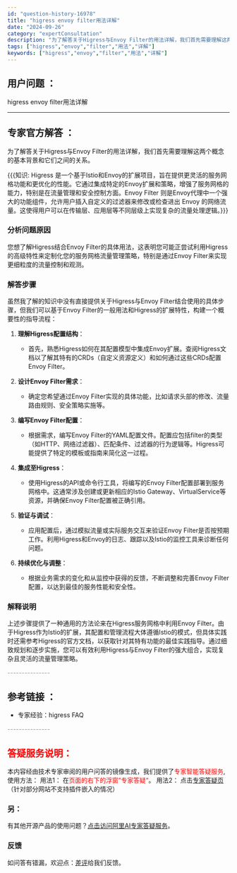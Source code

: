```yaml
---
id: "question-history-16978"
title: "higress envoy filter用法详解"
date: "2024-09-26"
category: "expertConsultation"
description: "为了解答关于Higress与Envoy Filter的用法详解，我们首先需要理解这两个概念的基本背景和它们之间的关系。知识: Higress 是一个基于Istio和Envoy的扩展项目，旨在提供更灵活的服务网格功能和更优化的性能。它通过集成特定的Envoy扩展和策略，增强了服务网格的能力，特别是在流"
tags: ["higress","envoy","filter","用法","详解"]
keywords: ["higress","envoy","filter","用法","详解"]
---
```


## 用户问题 ： 
 higress envoy filter用法详解  

---------------
## 专家官方解答 ：

为了解答关于Higress与Envoy Filter的用法详解，我们首先需要理解这两个概念的基本背景和它们之间的关系。

{{{知识: Higress 是一个基于Istio和Envoy的扩展项目，旨在提供更灵活的服务网格功能和更优化的性能。它通过集成特定的Envoy扩展和策略，增强了服务网格的能力，特别是在流量管理和安全控制方面。Envoy Filter 则是Envoy代理中一个强大的功能组件，允许用户插入自定义的过滤器来修改或检查进出 Envoy 的网络流量。这使得用户可以在传输层、应用层等不同层级上实现复杂的流量处理逻辑。}}}

### 分析问题原因

您想了解Higress结合Envoy Filter的具体用法，这表明您可能正尝试利用Higress的高级特性来定制化您的服务网格流量管理策略，特别是通过Envoy Filter来实现更细粒度的流量控制和观测。

### 解答步骤

虽然我了解的知识中没有直接提供关于Higress与Envoy Filter结合使用的具体步骤，但我们可以基于Envoy Filter的一般用法和Higress的扩展特性，构建一个概要性的指导流程：

1. **理解Higress配置结构**：
   - 首先，熟悉Higress如何在其配置模型中集成Envoy扩展。查阅Higress文档以了解其特有的CRDs（自定义资源定义）和如何通过这些CRDs配置Envoy Filter。

2. **设计Envoy Filter需求**：
   - 确定您希望通过Envoy Filter实现的具体功能，比如请求头部的修改、流量路由规则、安全策略实施等。

3. **编写Envoy Filter配置**：
   - 根据需求，编写Envoy Filter的YAML配置文件。配置应包括filter的类型（如HTTP、网络过滤器）、匹配条件、过滤器的行为逻辑等。Higress可能提供了特定的模板或指南来简化这一过程。

4. **集成至Higress**：
   - 使用Higress的API或命令行工具，将编写的Envoy Filter配置部署到服务网格中。这通常涉及创建或更新相应的Istio Gateway、VirtualService等资源，并确保Envoy Filter配置被正确引用。

5. **验证与调试**：
   - 应用配置后，通过模拟流量或实际服务交互来验证Envoy Filter是否按预期工作。利用Higress和Envoy的日志、跟踪以及Istio的监控工具来诊断任何问题。

6. **持续优化与调整**：
   - 根据业务需求的变化和从监控中获得的反馈，不断调整和完善Envoy Filter配置，以达到最佳的服务性能和安全性。

### 解释说明

上述步骤提供了一种通用的方法论来在Higress服务网格中利用Envoy Filter。由于Higress作为Istio的扩展，其配置和管理流程大体遵循Istio的模式，但具体实践时还需参考Higress的官方文档，以获取针对其特有功能的最佳实践指导。通过细致规划和逐步实施，您可以有效利用Higress与Envoy Filter的强大组合，实现复杂且灵活的流量管理策略。


<font color="#949494">---------------</font> 


## 参考链接 ：

* 专家经验：higress FAQ 


 <font color="#949494">---------------</font> 
 


## <font color="#FF0000">答疑服务说明：</font> 

本内容经由技术专家审阅的用户问答的镜像生成，我们提供了<font color="#FF0000">专家智能答疑服务</font>,使用方法：
用法1： 在<font color="#FF0000">页面的右下的浮窗”专家答疑“</font>。
用法2： 点击[专家答疑页](https://answer.opensource.alibaba.com/docs/intro)（针对部分网站不支持插件嵌入的情况）
### 另：


有其他开源产品的使用问题？[点击访问阿里AI专家答疑服务](https://answer.opensource.alibaba.com/docs/intro)。
### 反馈
如问答有错漏，欢迎点：[差评](https://ai.nacos.io/user/feedbackByEnhancerGradePOJOID?enhancerGradePOJOId=16985)给我们反馈。
